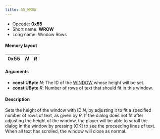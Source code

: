 ```yaml
---
title: 55_WROW
---
```


- Opcode: **0x55**
- Short name: **WROW**
- Long name: Window Rows

#### Memory layout

| 0x55 | *N* | *R* |
|------|-----|-----|

#### Arguments

- **const UByte** *N*: The ID of the [WINDOW](50_WINDOW) whose height will be set.
- **const UByte** *R*: Number of rows of text that should fit in this window.

#### Description

Sets the height of the window with ID *N*, by adjusting it to fit a specified number of rows of text, as given by *R*. If the dialog does not fit after adjusting the height of the window, the player will be able to scroll the dialog in the window by pressing \[OK\] to see the proceeding lines of text. When all text has scrolled, the window will close as normal.
